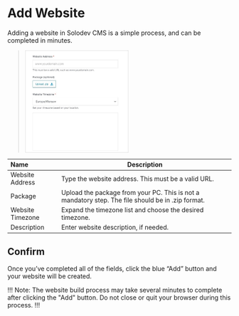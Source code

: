 # Add Website

Adding a website in Solodev CMS is a simple process, and can be completed in minutes.

><img src="../../../images/websites-add7.jpg" alt="websites-add7" style="width: 50%; display: block"></a>



**Name** | **Description** 
:--- | ---
Website Address | Type the website address. This must be a valid URL.
Package | Upload the package from your PC. This is not a mandatory step. The file should be in .zip format.
Website Timezone | Expand the timezone list and choose the desired timezone.
Description | Enter website description, if needed.


## Confirm

Once you’ve completed all of the fields, click the blue “Add” button and your website will be created.

!!! Note:
The website build process may take several minutes to complete after clicking the "Add" button. Do not close or quit your browser during this process.
!!!







